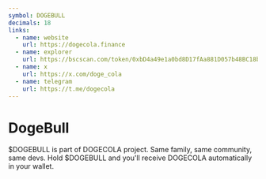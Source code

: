 ```yaml
---
symbol: DOGEBULL
decimals: 18
links:
  - name: website
    url: https://dogecola.finance
  - name: explorer
    url: https://bscscan.com/token/0xbD4a49e1a0bd8D17fAa881D057b48BC18b983E51
  - name: x
    url: https://x.com/doge_cola
  - name: telegram
    url: https://t.me/dogecola
---
```


# DogeBull

$DOGEBULL is part of DOGECOLA project. Same family, same community, same devs. Hold $DOGEBULL and you'll receive DOGECOLA automatically in your wallet.
